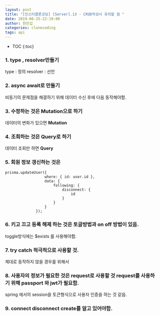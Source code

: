 ```yaml
---
layout: post
title: "[인스타클론코딩] [Server].13 - CRUD작성시 유의할 점 "
date: 2019-06-25-22:19:00
author: 한만섭
categories: clonecoding
tags: api
---
```


- TOC
  {:toc}

### 1. **type , resolver**만들기

type : 정의 resolver : 선언

### 2. **async await**로 만들기

비동기의 문제점을 해결하기 위해 데이터 수신 후에 다음 동작해야함.

### 3. 수정하는 것은 **Mutation**으로 하기

데이터의 변화가 있으면 **Mutation**

### 4. 조회하는 것은 **Query**로 하기

데이터 조회만 하면 **Query**

### 5. 회원 정보 갱신하는 것은

```
prisma.updateUser({
                  where: { id: user.id },
                  data: {
                      following: {
                          disconnect: {
                              id
                          }
                      }
                  }
              });
```

### 6. 키고 끄고 등록 해제 하는 것은 토글방법과 on off 방법이 있음.

toggle방식에는 \$exists 를 사용해야함.

### 7. try catch 적극적으로 사용할 것.

제대로 동작하지 않을 경우를 위해서

### 8. 사용자의 정보가 필요한 것은 request로 사용할 것 request를 사용하기 위해 passport 와 jwt가 필요함.

spring 에서의 session을 토큰형식으로 사용자 인증을 하는 것 같음.

### 9. connect disconnect create를 알고 있어야함.
